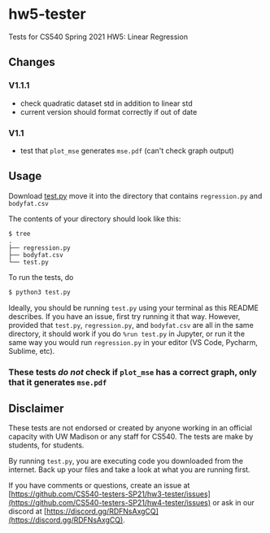 # hw5-tester

Tests for CS540 Spring 2021 HW5: Linear Regression

## Changes

### V1.1.1
 - check quadratic dataset std in addition to linear std
 - current version should format correctly if out of date

### V1.1
 - test that `plot_mse` generates `mse.pdf` (can't check graph output)

## Usage

Download [test.py](test.py) move it into the directory that contains `regression.py` and `bodyfat.csv`

The contents of your directory should look like this:

```shell
$ tree
.
├── regression.py
├── bodyfat.csv
└── test.py
```

To run the tests, do

```python
$ python3 test.py
```

Ideally, you should be running `test.py` using your terminal as this README describes. If you have an issue, first try running it that way. However, provided that `test.py`, `regression.py`, and `bodyfat.csv` are all in the same directory, it should work if you do `%run test.py` in Jupyter, or run it the same way you would run `regression.py` in your editor (VS Code, Pycharm, Sublime, etc).

### These tests _do not_ check if `plot_mse` has a correct graph, only that it generates `mse.pdf`

## Disclaimer

These tests are not endorsed or created by anyone working in an official capacity with UW Madison or any staff for CS540. The tests are make by students, for students.

By running `test.py`, you are executing code you downloaded from the internet. Back up your files and take a look at what you are running first.

If you have comments or questions, create an issue at [https://github.com/CS540-testers-SP21/hw3-tester/issues](https://github.com/CS540-testers-SP21/hw4-tester/issues) or ask in our discord at [https://discord.gg/RDFNsAxgCQ](https://discord.gg/RDFNsAxgCQ).
